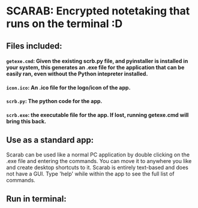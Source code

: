 # SCARAB: Encrypted notetaking that runs on the terminal :D

## Files included:
#### `getexe.cmd`: Given the existing scrb.py file, and pyinstaller is installed in your system, this generates an .exe file for the application that can be easily ran, even without the Python intepreter installed.
#### `icon.ico`: An .ico file for the logo/icon of the app.
#### `scrb.py`: The python code for the app.
#### `scrb.exe`: the executable file for the app. If lost, running getexe.cmd will bring this back.

## Use as a standard app:
Scarab can be used like a normal PC application by double clicking on the .exe file and entering the commands. You can move it to anywhere you like and create desktop shortcuts to it. Scarab is entirely text-based and does not have a GUI. Type 'help' while within the app to see the full list of commands.

## Run in terminal:
